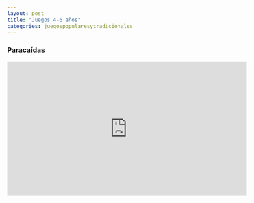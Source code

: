 ```yaml
---
layout: post
title: "Juegos 4-6 años"
categories: juegospopularesytradicionales
---
```


### Paracaídas

<iframe width="560" height="315" src="https://www.youtube.com/embed/_Zm956kUUJo" title="YouTube video player" frameborder="0" allow="accelerometer; autoplay; clipboard-write; encrypted-media; gyroscope; picture-in-picture" allowfullscreen></iframe>
